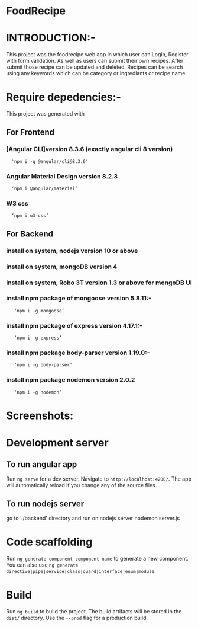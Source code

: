 # FoodRecipe


# INTRODUCTION:-
This project was the foodrecipe web app in which user can Login, Register with form validation. 
As well as users can submit their own recipes. 
After submit those recipe can be updated and deleted. 
Recipes can be search using any keywords which can be category or ingrediants or recipe name.


# Require depedencies:-
This project was generated with
## For Frontend
### [Angular CLI]version 8.3.6 (exactly angular cli 8 version)
      'npm i -g @angular/cli@8.3.6'    
### Angular Material Design version 8.2.3
      ‘npm i @angular/material’
### W3 css
      ‘npm i w3-css’

## For Backend
### install on system, nodejs version 10 or above

### install on system, mongoDB version 4

### install on system, Robo 3T version 1.3 or above for mongoDB UI

### install npm package of mongoose version 5.8.11:-
       ‘npm i -g mongoose’      
### install npm package of express version 4.17.1:-
       ‘npm i -g express’     
### install npm package body-parser version 1.19.0:-
       ‘npm i -g body-parser’     
### install npm package nodemon version 2.0.2
       ‘npm i -g nodemon’     



# Screenshots:
   


# Development server
## To run angular app
Run `ng serve` for a dev server. Navigate to `http://localhost:4200/`. The app will automatically reload if you change any of the source files.

## To run nodejs server 
go to './backend' directory and run on nodejs server
       nodemon server.js



# Code scaffolding
Run `ng generate component component-name` to generate a new component. You can also use `ng generate directive|pipe|service|class|guard|interface|enum|module`.

# Build
Run `ng build` to build the project. The build artifacts will be stored in the `dist/` directory. Use the `--prod` flag for a production build.
